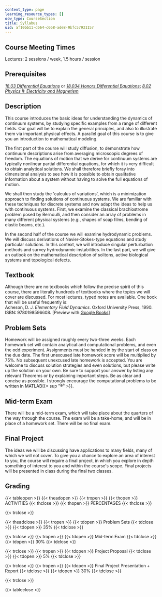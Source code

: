 ```yaml
---
content_type: page
learning_resource_types: []
ocw_type: CourseSection
title: Syllabus
uid: af10bb11-d564-c668-ade8-9bfc57931157
---
```


Course Meeting Times
--------------------

Lectures: 2 sessions / week, 1.5 hours / session

Prerequisites
-------------

[_18.03 Differential Equations_](/courses/18-03sc-differential-equations-fall-2011) or [_18.034 Honors Differential Equations_](/courses/18-034-honors-differential-equations-spring-2009); [_8.02 Physics II: Electricity and Magnetism_](/courses/8-02-physics-ii-electricity-and-magnetism-spring-2007)

Description
-----------

This course introduces the basic ideas for understanding the dynamics of continuum systems, by studying specific examples from a range of different fields. Our goal will be to explain the general principles, and also to illustrate them via important physical effects. A parallel goal of this course is to give you an introduction to mathematical modeling.

The first part of the course will study diffusion, to demonstrate how continuum descriptions arise from averaging microscopic degrees of freedom. The equations of motion that we derive for continuum systems are typically nonlinear partial differential equations, for which it is very difficult to obtain analytical solutions. We shall therefore briefly foray into dimensional analysis to see how it is possible to obtain qualitative information about a system without having to solve the full equations of motion.

We shall then study the 'calculus of variations', which is a minimization approach to finding solutions of continuous systems. We are familiar with these techniques for discrete systems and now adapt the ideas to help us with continuous systems. First, we examine the classical brachiostrome problem posed by Bernoulli, and then consider an array of problems in many different physical systems (e.g., shapes of soap films, bending of elastic beams, etc.).

In the second half of the course we will examine hydrodynamic problems. We will discuss derivations of Navier-Stokes-type equations and study particular solutions. In this context, we will introduce singular perturbation methods and survey hydrodynamic instabilities. In the last part, we will give an outlook on the mathematical description of solitons, active biological systems and topological defects.

Textbook
--------

Although there are no textbooks which follow the precise spirit of this course, there are literally hundreds of textbooks where the topics we will cover are discussed. For most lectures, typed notes are available. One book that will be useful frequently is:  
Acheson, D. J. _Elementary Fluid Dynamics_. Oxford University Press, 1990. ISBN: 9780198596608. \[Preview with [Google Books](http://books.google.com/books?id=qLtrBgAAQBAJ&pg=PAfrontcover)\]

Problem Sets
------------

Homework will be assigned roughly every two-three weeks. Each homework set will contain analytical and computational problems, and even the odd experiment. Assignments must be handed in by the start of class on the due date. The first unexcused late homework score will be multiplied by 75%. No subsequent unexcused late homework is accepted. You are welcome to discuss solution strategies and even solutions, but please write up the solution on your own. Be sure to support your answer by listing any relevant Theorems or by explaining important steps. Be as clear and concise as possible. I strongly encourage the computational problems to be written in MATLAB{{< sup "®" >}}.

Mid-term Exam
-------------

There will be a mid-term exam, which will take place about the quarters of the way through the course. The exam will be a take-home, and will be in place of a homework set. There will be no final exam.

Final Project
-------------

The ideas we will be discussing have applications to many fields, many of which we will not cover. To give you a chance to explore an area of interest to you, the course will require a final project, in which you explore in depth something of interest to you and within the course's scope. Final projects will be presented in class during the final two classes.

Grading
-------

{{< tableopen >}}
{{< theadopen >}}
{{< tropen >}}
{{< thopen >}}
ACTIVITIES
{{< thclose >}}
{{< thopen >}}
PERCENTAGES
{{< thclose >}}

{{< trclose >}}

{{< theadclose >}}
{{< tropen >}}
{{< tdopen >}}
Problem Sets
{{< tdclose >}}
{{< tdopen >}}
35%
{{< tdclose >}}

{{< trclose >}}
{{< tropen >}}
{{< tdopen >}}
Mid-term Exam
{{< tdclose >}}
{{< tdopen >}}
30%
{{< tdclose >}}

{{< trclose >}}
{{< tropen >}}
{{< tdopen >}}
Project Proposal
{{< tdclose >}}
{{< tdopen >}}
5%
{{< tdclose >}}

{{< trclose >}}
{{< tropen >}}
{{< tdopen >}}
Final Project Presentation + Report
{{< tdclose >}}
{{< tdopen >}}
30%
{{< tdclose >}}

{{< trclose >}}

{{< tableclose >}}